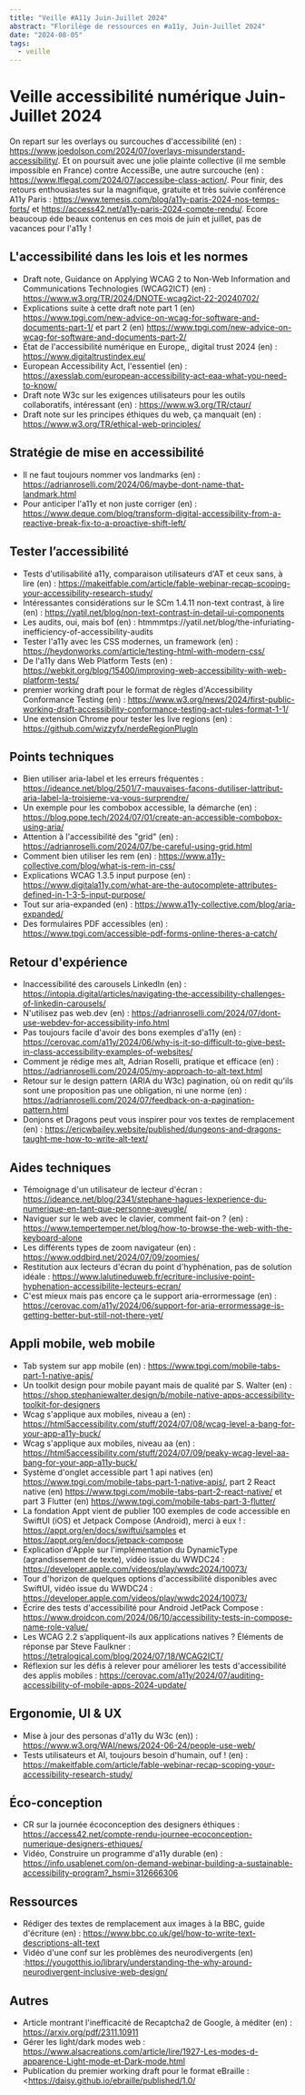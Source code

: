 ```yaml
---
title: "Veille #A11y Juin-Juillet 2024"
abstract: "Florilège de ressources en #a11y, Juin-Juillet 2024"
date: "2024-08-05"
tags:
  - veille
---
```


# Veille accessibilité numérique Juin-Juillet 2024

On repart sur les overlays ou surcouches d'accessibilité (en) : https://www.joedolson.com/2024/07/overlays-misunderstand-accessibility/. Et on poursuit avec une jolie plainte collective (il me semble impossible en France) contre AccessiBe, une autre surcouche (en) : https://www.lflegal.com/2024/07/accessibe-class-action/.
Pour finir, des retours enthousiastes sur la magnifique, gratuite et très suivie conférence A11y Paris : 
https://www.temesis.com/blog/a11y-paris-2024-nos-temps-forts/ et https://access42.net/a11y-paris-2024-compte-rendu/.
Ecore beaucoup éde beaux contenus en ces mois de juin et juillet, pas de vacances pour l'a11y !

## L'accessibilité dans les lois et les normes

- Draft note, Guidance on Applying WCAG 2 to Non-Web Information and Communications Technologies (WCAG2ICT) (en) : https://www.w3.org/TR/2024/DNOTE-wcag2ict-22-20240702/
- Explications suite à cette draft note part 1 (en) https://www.tpgi.com/new-advice-on-wcag-for-software-and-documents-part-1/ et part 2 (en) https://www.tpgi.com/new-advice-on-wcag-for-software-and-documents-part-2/
- État de l'accessibilité numérique en Europe,, digital trust 2024 (en) : https://www.digitaltrustindex.eu/
- European Accessibility Act, l'essentiel (en) : https://axesslab.com/european-accessibility-act-eaa-what-you-need-to-know/
- Draft note W3c sur les exigences utilisateurs pour les outils collaboratifs, intéressant (en) : https://www.w3.org/TR/ctaur/
- Draft note sur les principes éthiques du web, ça manquait (en) : https://www.w3.org/TR/ethical-web-principles/

## Stratégie de mise en accessibilité

- Il ne faut toujours nommer vos landmarks (en) : https://adrianroselli.com/2024/06/maybe-dont-name-that-landmark.html
- Pour anticiper l'a11y et non juste corriger (en) : https://www.deque.com/blog/transform-digital-accessibility-from-a-reactive-break-fix-to-a-proactive-shift-left/

## Tester l’accessibilité

- Tests d'utilisabilité a11y, comparaison utilisateurs d'AT et ceux sans, à lire (en) : https://makeitfable.com/article/fable-webinar-recap-scoping-your-accessibility-research-study/
- Intéressantes considérations sur le SCm 1.4.11 non-text contrast, à lire (en) : https://yatil.net/blog/non-text-contrast-in-detail-ui-components
- Les audits, oui, mais bof (en) : htmmmtps://yatil.net/blog/the-infuriating-inefficiency-of-accessibility-audits
- Tester l'a11y avec les CSS modernes, un framework (en) : https://heydonworks.com/article/testing-html-with-modern-css/
- De l'a11y dans Web Platform Tests (en) : https://webkit.org/blog/15400/improving-web-accessibility-with-web-platform-tests/
- premier working draft pour le format de règles d'Accessibility Conformance Testing (en) : https://www.w3.org/news/2024/first-public-working-draft-accessibility-conformance-testing-act-rules-format-1-1/
- Une extension Chrome pour tester les live regions (en) : https://github.com/wizzyfx/nerdeRegionPlugIn

## Points techniques

- Bien utiliser aria-label et les erreurs fréquentes : https://ideance.net/blog/2501/7-mauvaises-facons-dutiliser-lattribut-aria-label-la-troisieme-va-vous-surprendre/
- Un exemple pour les combobox accessible, la démarche (en) : https://blog.pope.tech/2024/07/01/create-an-accessible-combobox-using-aria/
- Attention à l'accessibilité des "grid" (en) : https://adrianroselli.com/2024/07/be-careful-using-grid.html
- Comment bien utiliser les rem (en) : https://www.a11y-collective.com/blog/what-is-rem-in-css/
- Explications WCAG 1.3.5 input purpose (en) : https://www.digitala11y.com/what-are-the-autocomplete-attributes-defined-in-1-3-5-input-purpose/
- Tout sur aria-expanded (en) : https://www.a11y-collective.com/blog/aria-expanded/
- Des formulaires PDF accessibles (en) : https://www.tpgi.com/accessible-pdf-forms-online-theres-a-catch/

## Retour d'expérience

- Inaccessibilité des carousels LinkedIn (en) : https://intopia.digital/articles/navigating-the-accessibility-challenges-of-linkedin-carousels/
- N'utilisez pas web.dev (en) : https://adrianroselli.com/2024/07/dont-use-webdev-for-accessibility-info.html
- Pas toujours facile d'avoir des bons exemples d'a11y (en) : https://cerovac.com/a11y/2024/06/why-is-it-so-difficult-to-give-best-in-class-accessibility-examples-of-websites/
- Comment je rédige mes alt, Adrian Roselli, pratique et efficace (en) : https://adrianroselli.com/2024/05/my-approach-to-alt-text.html
- Retour sur le design pattern (ARIA du W3c) pagination, où on redit qu'ils sont une proposition pas une obligation, ni une norme (en) : https://adrianroselli.com/2024/07/feedback-on-a-pagination-pattern.html
- Donjons et Dragons peut vous inspirer pour vos textes de remplacement (en) : https://ericwbailey.website/published/dungeons-and-dragons-taught-me-how-to-write-alt-text/

## Aides techniques

- Témoignage d'un utilisateur de lecteur d'écran : https://ideance.net/blog/2341/stephane-hagues-lexperience-du-numerique-en-tant-que-personne-aveugle/
- Naviguer sur le web avec le clavier, comment fait-on ? (en) : https://www.tempertemper.net/blog/how-to-browse-the-web-with-the-keyboard-alone
- Les différents types de zoom navigateur (en) : https://www.oddbird.net/2024/07/09/zoomies/
- Restitution aux lecteurs d'écran du point d'hyphénation, pas de solution idéale : https://www.lalutineduweb.fr/ecriture-inclusive-point-hyphenation-accessibilite-lecteurs-ecran/
- C'est mieux mais pas encore ça le support aria-errormessage (en) : https://cerovac.com/a11y/2024/06/support-for-aria-errormessage-is-getting-better-but-still-not-there-yet/

## Appli mobile, web mobile

- Tab system sur app mobile (en) : https://www.tpgi.com/mobile-tabs-part-1-native-apis/
- Un toolkit design pour mobile payant mais de  qualité par S. Walter (en) : https://shop.stephaniewalter.design/b/mobile-native-apps-accessibility-toolkit-for-designers
- Wcag s'applique aux mobiles, niveau a (en) : https://html5accessibility.com/stuff/2024/07/08/wcag-level-a-bang-for-your-app-a11y-buck/
- Wcag s'applique aux mobiles, niveau aa (en) : https://html5accessibility.com/stuff/2024/07/09/peaky-wcag-level-aa-bang-for-your-app-a11y-buck/
- Système d'onglet accessible part 1 api natives (en) https://www.tpgi.com/mobile-tabs-part-1-native-apis/, part 2 React native (en) https://www.tpgi.com/mobile-tabs-part-2-react-native/ et part 3 Flutter (en) https://www.tpgi.com/mobile-tabs-part-3-flutter/ 
- La fondation Appt vient de publier 100 exemples de code accessible en SwiftUI (iOS) et Jetpack Compose (Android), merci à eux ! : https://appt.org/en/docs/swiftui/samples et https://appt.org/en/docs/jetpack-compose
- Explication d'Apple sur l'implémentation du DynamicType (agrandissement de texte), vidéo issue du WWDC24 : https://developer.apple.com/videos/play/wwdc2024/10073/
- Tour d'horizon de quelques options d'accessibilité disponibles avec SwiftUI, vidéo issue du WWDC24 : https://developer.apple.com/videos/play/wwdc2024/10073/
- Écrire des tests d'accessibilité pour Android JetPack Compose : https://www.droidcon.com/2024/06/10/accessibility-tests-in-compose-name-role-value/
- Les WCAG 2.2 s’appliquent-ils aux applications natives ? Éléments de réponse par Steve Faulkner : https://tetralogical.com/blog/2024/07/18/WCAG2ICT/
- Réflexion sur les défis à relever pour améliorer les tests d'accessibilité des applis mobiles : https://cerovac.com/a11y/2024/07/auditing-accessibility-of-mobile-apps-2024-update/


## Ergonomie, UI & UX

- Mise à jour des personas d'a11y du W3c (en)) : https://www.w3.org/WAI/news/2024-06-24/people-use-web/
- Tests utilisateurs et AI, toujours besoin d'humain, ouf ! (en) : https://makeitfable.com/article/fable-webinar-recap-scoping-your-accessibility-research-study/

## Éco-conception

- CR sur la journée écoconception des designers éthiques : https://access42.net/compte-rendu-journee-ecoconception-numerique-designers-ethiques/
- Vidéo, Construire un programme d'a11y durable (en) : https://info.usablenet.com/on-demand-webinar-building-a-sustainable-accessibility-program?_hsmi=312666306

## Ressources

- Rédiger des textes de remplacement aux images à la BBC, guide d'écriture (en) : <https://www.bbc.co.uk/gel/how-to-write-text-descriptions-alt-text>
- Vidéo d'une conf sur les problèmes des neurodivergents (en)  :https://yougotthis.io/library/understanding-the-why-around-neurodivergent-inclusive-web-design/

## Autres

- Article montrant l'inefficacité de Recaptcha2 de Google, à méditer (en) : https://arxiv.org/pdf/2311.10911
- Gérer les light/dark modes web : https://www.alsacreations.com/article/lire/1927-Les-modes-d-apparence-Light-mode-et-Dark-mode.html
- Publication du premier working draft pour le format eBraille : <https://daisy.github.io/ebraille/published/1.0/

